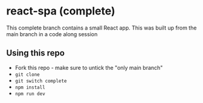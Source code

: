 # react-spa (complete)

This complete branch contains a small React app. This was built up from the main branch in a code along session

## Using this repo
- Fork this repo - make sure to untick the "only main branch"
- `git clone`
- `git switch complete`
- `npm install`
- `npm run dev`
